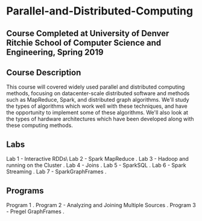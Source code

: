 # Parallel-and-Distributed-Computing

## Course Completed at University of Denver Ritchie School of Computer Science and Engineering, Spring 2019

## Course Description

This course will covered widely used parallel and distributed computing methods, focusing on datacenter-scale distributed software and methods such as MapReduce, Spark, and distributed graph algorithms. We'll study the types of algorithms which work well with these techniques, and have the opportunity to implement some of these algorithms. We'll also look at the types of hardware architectures which have been developed along with these computing methods.

## Labs

Lab 1 - Interactive RDDs\ 
Lab 2 - Spark MapReduce . 
Lab 3 - Hadoop and running on the Cluster . 
Lab 4 - Joins . 
Lab 5 - SparkSQL . 
Lab 6 - Spark Streaming . 
Lab 7 - SparkGraphFrames . 

## Programs

Program 1 . 
Program 2 - Analyzing and Joining Multiple Sources . 
Program 3 - Pregel GraphFrames . 
